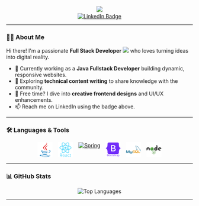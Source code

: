<div align="center" id="header">
  <img src="https://media.giphy.com/media/M9gbBd9nbDrOTu1Mqx/giphy.gif" width="100"/>
  <br/>
  <a href="https://www.linkedin.com/in/your-profile-link" target="_blank">
    <img src="https://img.shields.io/badge/LinkedIn-Connect-blue?style=for-the-badge&logo=linkedin&logoColor=white" alt="LinkedIn Badge"/>
  </a>
</div>

---

### 👨‍💻 About Me

Hi there! I'm a passionate **Full Stack Developer** <img src="https://media.giphy.com/media/WUlplcMpOCEmTGBtBW/giphy.gif" width="30"/> who loves turning ideas into digital reality.

- 🚀 Currently working as a **Java Fullstack Developer** building dynamic, responsive websites.
- 🧠 Exploring **technical content writing** to share knowledge with the community.
- 🎨 Free time? I dive into **creative frontend designs** and UI/UX enhancements.
- 📫 Reach me on LinkedIn using the badge above.

---

### 🛠️ Languages & Tools

<p align="center" style="display: flex; flex-wrap: wrap; justify-content: center; gap: 15px;">
  <!-- Icons go here as in your original — keeping them unchanged for now -->
  <!-- Just an example of how it should look and feel -->
  <a href="https://www.java.com" target="_blank"><img src="https://raw.githubusercontent.com/devicons/devicon/master/icons/java/java-original.svg" width="40" height="40" alt="Java"/></a>
  <a href="https://reactjs.org/" target="_blank"><img src="https://raw.githubusercontent.com/devicons/devicon/master/icons/react/react-original-wordmark.svg" width="40" height="40" alt="React"/></a>
  <a href="https://spring.io/" target="_blank"><img src="https://www.vectorlogo.zone/logos/springio/springio-icon.svg" width="40" height="40" alt="Spring"/></a>
  <a href="https://getbootstrap.com" target="_blank"><img src="https://raw.githubusercontent.com/devicons/devicon/master/icons/bootstrap/bootstrap-plain-wordmark.svg" width="40" height="40" alt="Bootstrap"/></a>
  <a href="https://www.mysql.com/" target="_blank"><img src="https://raw.githubusercontent.com/devicons/devicon/master/icons/mysql/mysql-original-wordmark.svg" width="40" height="40" alt="MySQL"/></a>
  <a href="https://nodejs.org" target="_blank"><img src="https://raw.githubusercontent.com/devicons/devicon/master/icons/nodejs/nodejs-original-wordmark.svg" width="40" height="40" alt="NodeJS"/></a>
  <!-- Add the rest as in your original -->
</p>

---

### 📊 GitHub Stats

<p align="center">
  <img src="https://github-readme-stats.vercel.app/api/top-langs/?username=nagulks&layout=compact&theme=radical" alt="Top Languages"/>
</p>

---

